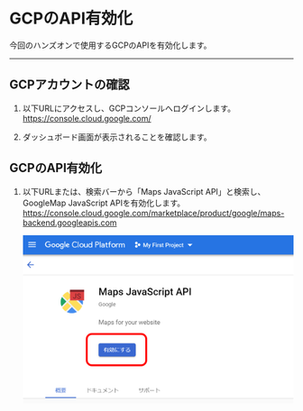 # GCPのAPI有効化
今回のハンズオンで使用するGCPのAPIを有効化します。

----
## GCPアカウントの確認  
1. 以下URLにアクセスし、GCPコンソールへログインします。  
https://console.cloud.google.com/  

2. ダッシュボード画面が表示されることを確認します。  

## GCPのAPI有効化  
1. 以下URLまたは、検索バーから「Maps JavaScript API」と検索し、  
GoogleMap JavaScript APIを有効化します。    
https://console.cloud.google.com/marketplace/product/google/maps-backend.googleapis.com  

    ![](img/section1-1.png) 
